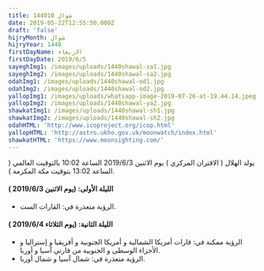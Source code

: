 ```yaml
---
title: 144010 شوال
date: 2019-05-22T12:55:50.000Z
draft: 'false'
hijryMonth: شوال
hijryYear: 1440
firstDayName: الاربعاء
firstDayDate: 2019/6/5
sayeghImg1: /images/uploads/1440shawal-sa1.jpg
sayeghImg2: /images/uploads/1440shawal-sa2.jpg
odahImg1: /images/uploads/1440shawal-od1.jpg
odahImg2: /images/uploads/1440shawal-od2.jpg
yallopImg1: /images/uploads/whatsapp-image-2019-07-26-at-19.44.14.jpeg
yallopImg2: /images/uploads/1440shawal-ya2.jpg
shawkatImg1: /images/uploads/1440shawal-sh1.jpg
shawkatImg2: /images/uploads/1440shawal-sh2.jpg
odahHTML: 'http://www.icoproject.org/icop.html'
yallopHTML: 'http://astro.ukho.gov.uk/moonwatch/index.html'
shawkatHTML: 'https://www.moonsighting.com/'
---
```


يولد الهلال ( الاقتران المركزي ) يوم الاثنين 2019/6/3 الساعة 10:02 بالتوقيت العالمي ( الساعة 13:02 بتوقيت مكة المكرمة ).

#### **الليلة الأولى: (يوم الاثنين 2019/6/3 )**

* الرؤية متعذرة في: القارات الست.

#### **الليلة الثانية: (يوم الثلاثاء 2019/6/4 )**

* الرؤية ممكنة في: قارات أمريكا الشمالية و أمريكا الجنوبية و أفريقيا و إستراليا و الأجزاء الوسطى و الجنوبية من قارتي آسيا و أوربا.
* الرؤية متعذرة في: شمال آسيا و شمال أوربا.
